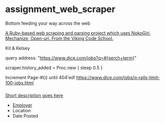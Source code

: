 # assignment_web_scraper
Bottom feeding your way across the web

[A Ruby-based web scraping and parsing project which uses NokoGiri, Mechanize, Open-uri.  From the Viking Code School.](http://www.vikingcodeschool.com)

Kit & Kelsey

query address: "https://www.dice.com/jobs?q=#{serch+term}"



scraper.history_added = Proc.new { sleep 0.5 }


Increment Page-#{i} until 404'ed!
https://www.dice.com/jobs/q-rails-limit-100-jobs.html

<div class="serp-result-content">
  <h3>
    <a id="position{number}" title="job description" href="actual link">
  </h3>
  <div class="short-desc">
    Short description goes here
  </div>
  <ul class="list-inline details">
    <li class="employer"><span class="hidden-md"><a id="company{number}" href="link to company page">Employer</a></span></li>
    <li class="location">Location</li>
    <li class="posted">Date Posted</li>